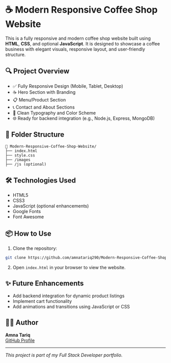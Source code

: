 
# ☕ Modern Responsive Coffee Shop Website

This is a fully responsive and modern coffee shop website built using **HTML**, **CSS**, and optional **JavaScript**. It is designed to showcase a coffee business with elegant visuals, responsive layout, and user-friendly structure.

## 🔍 Project Overview

- ✅ Fully Responsive Design (Mobile, Tablet, Desktop)
- ☕ Hero Section with Branding
- 📋 Menu/Product Section
- 📞 Contact and About Sections
- 🎨 Clean Typography and Color Scheme
- 🌐 Ready for backend integration (e.g., Node.js, Express, MongoDB)



## 📁 Folder Structure

```
📂 Modern-Responsive-Coffee-Shop-Website/
├── index.html
├── style.css
├── /images
├── /js (optional)
```

## 🛠️ Technologies Used

- HTML5
- CSS3
- JavaScript (optional enhancements)
- Google Fonts
- Font Awesome

## 📦 How to Use

1. Clone the repository:
```bash
git clone https://github.com/amnatariq290/Modern-Responsive-Coffee-Shop-Website.git
```

2. Open `index.html` in your browser to view the website.

## ✨ Future Enhancements

- Add backend integration for dynamic product listings
- Implement cart functionality
- Add animations and transitions using JavaScript or CSS

## 🧑‍💻 Author

**Amna Tariq**  
[GitHub Profile](https://github.com/amnatariq290)

---

*This project is part of my Full Stack Developer portfolio.*
